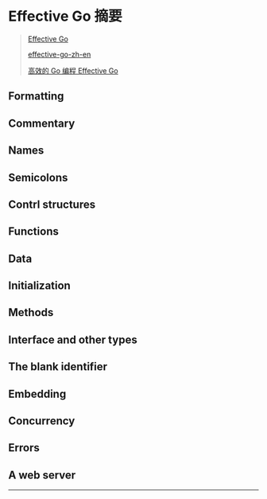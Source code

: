 # Effective Go 摘要

> [Effective Go](https://golang.org/doc/effective_go.html)
>
> [effective-go-zh-en](https://github.com/bingohuang/effective-go-zh-en)
>
> [高效的 Go 编程 Effective Go](https://learnku.com/docs/effective-go/2020)

## Formatting

## Commentary

## Names

## Semicolons

## Contrl structures

## Functions

## Data

## Initialization

## Methods

## Interface and other types

## The blank identifier

## Embedding

## Concurrency

## Errors

## A web server

---
